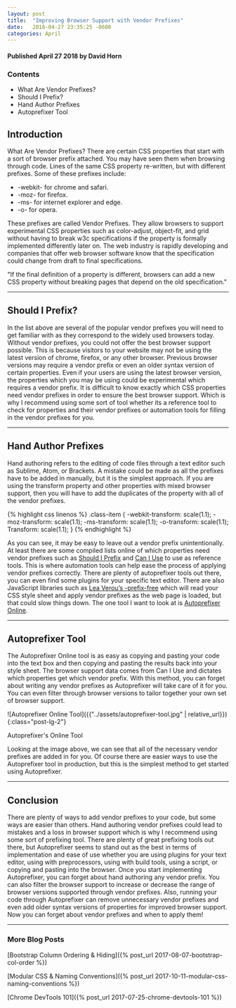 ```yaml
---
layout: post
title:  "Improving Browser Support with Vendor Prefixes"
date:   2018-04-27 23:35:25 -0600
categories: April
---
```



#### Published April 27 2018 by David Horn


### Contents
* What Are Vendor Prefixes?
* Should I Prefix?
* Hand Author Prefixes
* Autoprefixer Tool




## Introduction 
What Are Vendor Prefixes?
There are certain CSS properties that start with a sort of browser prefix attached. You may have seen them when browsing through code. Lines of the same CSS property re-written, but with different prefixes. Some of these prefixes include:

* -webkit- for chrome and safari.
* -moz- for firefox.
* -ms- for internet explorer and edge.
* -o-  for opera.

These prefixes are called Vendor Prefixes. They allow browsers to support experimental CSS properties such as color-adjust, object-fit, and grid without having to break w3c specifications if the property is formally implemented differently later on. The web industry is rapidly developing and companies that offer web browser software know that the specification could change from draft to final specifications. 

<div class="text-center blog-quote">
"If the final definition of a property is different, browsers can add a new CSS property without breaking pages that depend on the old specification."
</div>


****

## Should I Prefix?
In the list above are several of the popular vendor prefixes you will need to get familiar with as they correspond to the widely used browsers today. Without vendor prefixes, you could not offer the best browser support possible. This is because visitors to your website may not be using the latest version of chrome, firefox, or any other browser. Previous browser versions may require a vendor prefix or even an older syntax version of certain properties. Even if your users are using the latest browser version, the properties which you may be using could be experimental which requires a vendor prefix. It is difficult to know exactly which CSS properties need vendor prefixes in order to ensure the best browser support. Which is why I recommend using some sort of tool whether its a reference tool to check for properties and their vendor prefixes or automation tools for filling in the vendor prefixes for you. 

****

## Hand Author Prefixes
Hand authoring refers to the editing of code files through a text editor such as Sublime, Atom, or Brackets. A mistake could be made as all the prefixes have to be added in manually, but it is the simplest approach. If you are using the transform property and other properties with mixed browser support, then you will have to add the duplicates of the property with all of the vendor prefixes.


{% highlight css linenos %}
.class-item {
   -webkit-transform: scale(1.1);
   -moz-transform: scale(1.1);
   -ms-transform: scale(1.1);
   -o-transform: scale(1.1);
   Transform: scale(1.1);
}
{% endhighlight %}

As you can see, it may be easy to leave out a vendor prefix unintentionally. At least there are some compiled lists online of which properties need vendor prefixes such as [Should I Prefix](http://shouldiprefix.com/) and [Can I Use](https://caniuse.com/) to use as reference tools. This is where automation tools can help ease the process of applying vendor prefixes correctly. There are plenty of autoprefixer tools out there, you can even find some plugins for your specific text editor. There are also JavaScript libraries such as [Lea Verou’s -prefix-free](http://leaverou.github.io/prefixfree/) which will read your CSS style sheet and apply vendor prefixes as the web page is loaded, but that could slow things down. The one tool I want to look at is [Autoprefixer Online](https://autoprefixer.github.io/). 


****

## Autoprefixer Tool
The Autoprefixer Online tool is as easy as copying and pasting your code into the text box and then copying and pasting the results back into your style sheet. The browser support data comes from Can I Use and dictates which properties get which vendor prefix. With this method, you can forget about writing any vendor prefixes as Autoprefixer will take care of it for you. You can even filter through browser versions to tailor together your own set of browser support.

![Autoprefixer Online Tool]({{"../assets/autoprefixer-tool.jpg" | relative_url}}){:class="post-lg-2"}
<div class="text-center blog-caption">
Autoprefixer's Online Tool
</div>

Looking at the image above, we can see that all of the necessary vendor prefixes are added in for you. Of course there are easier ways to use the Autoprefixer tool in production, but this is the simplest method to get started using Autoprefixer. 

****

## Conclusion
There are plenty of ways to add vendor prefixes to your code, but some ways are easier than others. Hand authoring vendor prefixes could lead to mistakes and a loss in browser support which is why I recommend using some sort of prefixing tool. There are plenty of great prefixing tools out there, but Autoprefixer seems to stand out as the best in terms of implementation and ease of use whether you are using plugins for your text editor, using with preprocessors, using with build tools, using a script, or copying and pasting into the browser. Once you start implementing Autoprefixer, you can forget about hand authoring any vendor prefix. You can also filter the browser support to increase or decrease the range of browser versions supported through vendor prefixes. Also, running your code through Autoprefixer can remove unnecessary vendor prefixes and even add older syntax versions of properties for improved browser support. Now you can forget about vendor prefixes and when to apply them!


****

### More Blog Posts
[Bootstrap Column Ordering & Hiding]({% post_url 2017-08-07-bootstrap-col-order %})

[Modular CSS & Naming Conventions]({% post_url 2017-10-11-modular-css-naming-conventions %})

[Chrome DevTools 101]({% post_url 2017-07-25-chrome-devtools-101 %})
